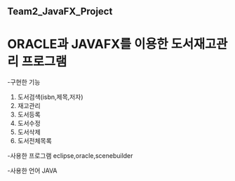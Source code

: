 ## Team2_JavaFX_Project
# ORACLE과 JAVAFX를 이용한 도서재고관리 프로그램
-구현한 기능
1. 도서검색(isbn,제목,저자)
2. 재고관리
3. 도서등록
4. 도서수정
5. 도서삭제
6. 도서전체목록

-사용한 프로그램
eclipse,oracle,scenebuilder

-사용한 언어
JAVA
